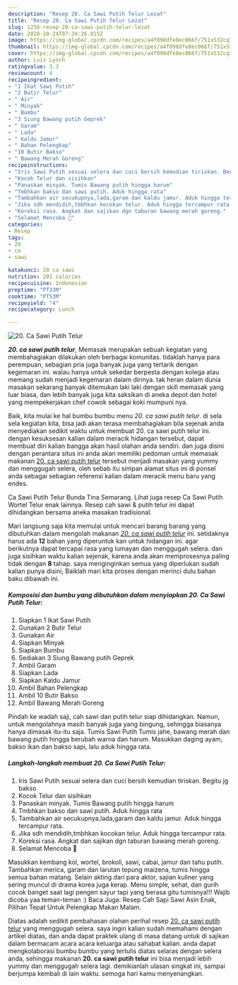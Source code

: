 ```yaml
---
description: "Resep 20. Ca Sawi Putih Telur Lezat"
title: "Resep 20. Ca Sawi Putih Telur Lezat"
slug: 1256-resep-20-ca-sawi-putih-telur-lezat
date: 2020-10-24T07:34:26.815Z
image: https://img-global.cpcdn.com/recipes/a4f098dfe8ec066f/751x532cq70/20-ca-sawi-putih-telur-foto-resep-utama.jpg
thumbnail: https://img-global.cpcdn.com/recipes/a4f098dfe8ec066f/751x532cq70/20-ca-sawi-putih-telur-foto-resep-utama.jpg
cover: https://img-global.cpcdn.com/recipes/a4f098dfe8ec066f/751x532cq70/20-ca-sawi-putih-telur-foto-resep-utama.jpg
author: Luis Lynch
ratingvalue: 3.3
reviewcount: 4
recipeingredient:
- "1 Ikat Sawi Putih"
- "2 Butir Telur"
- " Air"
- " Minyak"
- " Bumbu"
- "3 Siung Bawang putih Geprek"
- " Garam"
- " Lada"
- " Kaldu Jamur"
- " Bahan Pelengkap"
- "10 Butir Bakso"
- " Bawang Merah Goreng"
recipeinstructions:
- "Iris Sawi Putih sesuai selera dan cuci bersih kemudian tiriskan. Begitu jg bakso"
- "Kocok Telur dan sisihkan"
- "Panaskan minyak. Tumis Bawang putih hingga harum"
- "Tmbhkan bakso dan sawi putih. Aduk hingga rata"
- "Tambahkan air secukupnya,lada,garam dan kaldu jamur. Aduk hingga tercampur rata."
- "Jika sdh mendidih,tmbhkan kocokan telur. Aduk hingga tercampur rata."
- "Koreksi rasa. Angkat dan sajikan dgn taburan bawang merah goreng."
- "Selamat Mencoba 🤗"
categories:
- Resep
tags:
- 20
- ca
- sawi

katakunci: 20 ca sawi 
nutrition: 201 calories
recipecuisine: Indonesian
preptime: "PT33M"
cooktime: "PT53M"
recipeyield: "4"
recipecategory: Lunch

---
```



![20. Ca Sawi Putih Telur](https://img-global.cpcdn.com/recipes/a4f098dfe8ec066f/751x532cq70/20-ca-sawi-putih-telur-foto-resep-utama.jpg)

<b><i>20. ca sawi putih telur</i></b>, Memasak merupakan sebuah kegiatan yang membahagiakan dilakukan oleh berbagai komunitas. tidaklah hanya para perempuan, sebagian pria juga banyak juga yang tertarik dengan kegemaran ini. walau hanya untuk sekedar berpesta dengan kolega atau memang sudah menjadi kegemaran dalam dirinya. tak heran dalam dunia masakan sekarang banyak ditemukan laki laki dengan skill memasak yang luar biasa, dan lebih banyak juga kita saksikan di aneka depot dan hotel yang mempekerjakan chef cowok sebagai koki mumpuni nya.

Baik, kita mulai ke hal bumbu bumbu menu <i>20. ca sawi putih telur</i>. di sela sela kegiatan kita, bisa jadi akan terasa membahagiakan bila sejenak anda menyediakan sedikit waktu untuk membuat 20. ca sawi putih telur ini. dengan kesuksesan kalian dalam meracik hidangan tersebut, dapat membuat diri kalian bangga akan hasil olahan anda sendiri. dan juga disini dengan perantara situs ini anda akan memiliki pedoman untuk memasak makanan <u>20. ca sawi putih telur</u> tersebut menjadi masakan yang yummy dan menggugah selera, oleh sebab itu simpan alamat situs ini di ponsel anda sebagai sebagian referensi kalian dalam meracik menu baru yang endes.

Ca Sawi Putih Telur Bunda Tina Semarang. Lihat juga resep Ca Sawi Putih Wortel Telur enak lainnya. Resep cah sawi &amp; putih telur ini dapat dihidangkan bersama aneka masakan tradisional.


Mari langsung saja kita memulai untuk mencari barang barang yang dibutuhkan dalam mengolah makanan <u><i>20. ca sawi putih telur</i></u> ini. setidaknya harus ada <b>12</b> bahan yang diperuntuk kan untuk hidangan ini. agar berikutnya dapat tercapai rasa yang lumayan dan menggugah selera. dan juga sisihkan waktu kalian sejenak, karena anda akan memprosesnya paling tidak dengan <b>8</b> tahap. saya menginginkan semua yang diperlukan sudah kalian punya disini, Baiklah mari kita proses dengan merinci dulu bahan baku dibawah ini.

<!--inarticleads1-->

##### Komposisi dan bumbu yang dibutuhkan dalam menyiapkan 20. Ca Sawi Putih Telur:

1. Siapkan 1 Ikat Sawi Putih
1. Gunakan 2 Butir Telur
1. Gunakan  Air
1. Siapkan  Minyak
1. Siapkan  Bumbu
1. Sediakan 3 Siung Bawang putih Geprek
1. Ambil  Garam
1. Siapkan  Lada
1. Siapkan  Kaldu Jamur
1. Ambil  Bahan Pelengkap
1. Ambil 10 Butir Bakso
1. Ambil  Bawang Merah Goreng


Pindah ke wadah saji, cah sawi dan putih telur siap dihidangkan. Namun, untuk mengolahnya masih banyak juga yang bingung, sehingga biasanya hanya dimasak itu-itu saja. Tumis Sawi Putih Tumis jahe, bawang merah dan bawang putih hingga berubah warna dan harum. Masukkan daging ayam, bakso ikan dan bakso sapi, lalu aduk hingga rata. 

<!--inarticleads2-->

##### Langkah-langkah membuat 20. Ca Sawi Putih Telur:

1. Iris Sawi Putih sesuai selera dan cuci bersih kemudian tiriskan. Begitu jg bakso
1. Kocok Telur dan sisihkan
1. Panaskan minyak. Tumis Bawang putih hingga harum
1. Tmbhkan bakso dan sawi putih. Aduk hingga rata
1. Tambahkan air secukupnya,lada,garam dan kaldu jamur. Aduk hingga tercampur rata.
1. Jika sdh mendidih,tmbhkan kocokan telur. Aduk hingga tercampur rata.
1. Koreksi rasa. Angkat dan sajikan dgn taburan bawang merah goreng.
1. Selamat Mencoba 🤗


Masukkan kembang kol, wortel, brokoli, sawi, cabai, jamur dan tahu putih. Tambahkan merica, garam dan larutan tepung maizena, tumis hingga semua bahan matang. Selain akting dari para aktor, sajian kuliner yang sering muncul di drama korea juga kerap. Menu simple, sehat, dan gurih cocok banget saat lagi pengen sayur tapi yang berasa gitu tumisnya!!! Wajib dicoba yaa teman-teman :) Baca Juga: Resep Cah Sapi Sawi Asin Enak, Pilihan Tepat Untuk Pelengkap Makan Malam. 

Diatas adalah sedikit pembahasan olahan perihal resep <u>20. ca sawi putih telur</u> yang menggugah selera. saya ingin kalian sudah memahami dengan artikel diatas, dan anda dapat praktek ulang di masa datang untuk di sajikan dalam bermacam acara acara keluarga atau sahabat kalian. anda dapat mengkolaborasi bumbu bumbu yang tertulis diatas selaras dengan selera anda, sehingga makanan <b>20. ca sawi putih telur</b> ini bisa menjadi lebih yummy dan menggugah selera lagi. demikianlah ulasan singkat ini, sampai berjumpa kembali di lain waktu. semoga hari kamu menyenangkan.
